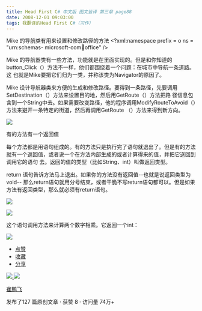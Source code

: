 ```yaml
---
title: Head First C# 中文版 图文皆译 第三章 page88
date: 2008-12-01 09:03:00
tags: 我翻译的Head First C#（习作）
---
```

Mike  的导航类有用来设置和修改路径的方法  <?xml:namespace prefix = o ns = "urn:schemas-
microsoft-com:office:office" />

Mike  的导航器类有一些方法，功能就是在里面实现的。但是和你知道的button_Click（）方法不一样，他们都围绕着一个问题：在城市中导航一条道路。这
也就是Mike要把它们归为一类，并称该类为Navigator的原因了。

Mike  设计导航器类来方便的生成和修改路径。要得到一条路径，先要调用SetDestination（）方法来设置目的地，然后用GetRoute（）方法把路
径信息包含到一个String中去。如果需要改变路径，他的程序调用ModifyRouteToAvoid（）方法来避开一条特定的街道，然后再调用GetRoute
（）方法来得到新方向。

![](https://p-blog.csdn.net/images/p_blog_csdn_net/cuipengfei1/EntryImages/20081201/%E6%88%AA%E5%9B%BE00.jpg)

有的方法有一个返回值

每个方法都是用语句组成的。有的方法只是执行完了语句就退出了。但是有的方法就有一个返回值，或者说一个在方法内部生成的或者计算得来的值，并把它送回到调用它的语句
去。返回的值的类型（比如String、int）叫做返回类型。

return  语句告诉方法马上退出。如果你的方法没有返回值--也就是说返回类型为void--
那么return语句就用分号结束，或者干脆不写return语句都可以。但是如果方法有返回类型，那么就必须有return语句。

![](https://p-blog.csdn.net/images/p_blog_csdn_net/cuipengfei1/EntryImages/20081201/%E6%88%AA%E5%9B%BE01.jpg)

![](https://p-blog.csdn.net/images/p_blog_csdn_net/cuipengfei1/EntryImages/20081201/%E6%88%AA%E5%9B%BE02.jpg)

这个语句调用方法来计算两个数字相乘。它返回一个int：

![](https://p-blog.csdn.net/images/p_blog_csdn_net/cuipengfei1/EntryImages/20081201/%E6%88%AA%E5%9B%BE03.jpg)

  * [ 点赞  ](javascript:;)
  * [ 收藏  ](javascript:;)
  * [ 分享 ](javascript:;)

[ ![](https://profile.csdnimg.cn/5/2/5/3_cuipengfei1)
![](https://g.csdnimg.cn/static/user-reg-year/1x/11.png)
](https://blog.csdn.net/cuipengfei1)

[ 崔鹏飞 ](https://blog.csdn.net/cuipengfei1)

发布了127 篇原创文章  ·  获赞 8  ·  访问量 74万+


